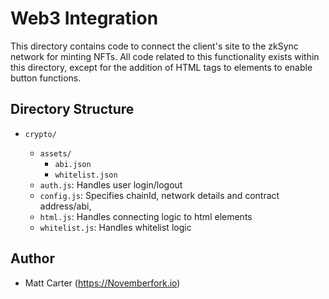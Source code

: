 # Web3 Integration

This directory contains code to connect the client's site to the zkSync network for minting NFTs. All code related to this functionality exists within this directory, except for the addition of HTML tags to elements to enable button functions.

## Directory Structure

- `crypto/`

  - `assets/`
    - `abi.json`
    - `whitelist.json`
  - `auth.js`: Handles user login/logout
  - `config.js`: Specifies chainId, network details and contract address/abi,
  - `html.js`: Handles connecting logic to html elements
  - `whitelist.js`: Handles whitelist logic

## Author

- Matt Carter (https://Novemberfork.io)
